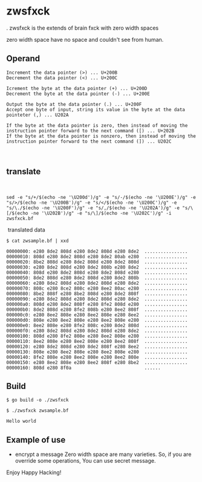 # zwsfxck
‍‍‍‍‍‍‍‍‍‫​‍‍‍‍‍‍‍‍‌‎
zwsfxck is the extends of brain fxck with zero width spaces.

zero width space have no space and couldn't see from human.
‬​‏‌‍‍‍‍‍‍‍‍‍‫​‍‍‌‎‬​‍‍‍‍‍‍‍
## Operand

```‏‌‍‍‍‍‍‍‍‍‍‫​‍‌‎‬​‍‍‍‍‍‍‏‏‌‍‍‍‍‍‍‍‍‍‫​‍‌‎‬​‏‌‍‍‍‍‍‍‍‍‍‫​‎‎‎‎‎
Increment the data pointer (>) ... U+200B
Decrement th‎‎‎‎‌‎‬e data pointer (<) ... U+200C

Icr​‎‎‎‎‎‎‎‎‏‌‍‍‍‍‍‍‍‍‍‫​‍‍‍‍‍‍‍‍ement the byte at the data pointer (+) ... U+200D
Decrement the byte at the data pointer (-) ... U+200E

O‌‎‬​‏‎‎‎‎‎‎utput the byte at the data po‎‏‍‍‏‍‍‍‍‍‍‍‍‏‎‎‏‍‍‍‍‍‏‎‎‎‎inter (.) ... U+200F
Accept one byte of input, string its value in the byte at the data pointeter (,) ... U202A

If the byte at the data pointer is zero, then instead of moving the instruction pointer forward to the next command ([) ... U+202B‎‎‎‏‌‍‍‍‍‍‍‍
If the byte at the data pointer is nonzero, then instead of moving the instruction pointer forward to the next command (]) ... U202C
```
‍‍‫​‎‎‎‎‎‎‎‌‎
## translate
‬​‎‎‎‎‎‎‎‎‏‌‍‍‍‍‍‍‍‍‍‫​‍‍‌‎‬​‍‍‍‍
```
sed -e "s/+/$(echo -ne '\U200d')/g" -e "s/-/$(echo -ne '\U200E')/g" -e "s/>/$(echo -ne '\U200B')/g" -e "s/</$(echo -ne '\U200C')/g" -e "s/\./$(echo -ne '\U200F')/g" -e "s/,/$(echo -ne '\U202A')/g" -e "s/\[/$(echo -ne '\U202B')/g" -e "s/\]/$(echo -ne '\U202C')/g" -i zwsfxck.bf
```
‍‍‍‍‏‌‍‍‍‍‍‍‍‍‍‫​‎‌‎
translated data

```
$ cat zwsample.bf | xxd 

00000000: e280 8de2 808d e280 8de2 808d e280 8de2  ................
00000010: 808d e280 8de2 808d e280 8de2 80ab e280  ................
00000020: 8be2 808d e280 8de2 808d e280 8de2 808d  ................
00000030: e280 8de2 808d e280 8de2 808b e280 8de2  ................
00000040: 808d e280 8de2 808d e280 8de2 808d e280  ................
00000050: 8de2 808d e280 8de2 808d e280 8de2 808b  ................
00000060: e280 8de2 808d e280 8de2 808d e280 8de2  ................
00000070: 808c e280 8ce2 808c e280 8ee2 80ac e280  ................
00000080: 8be2 808f e280 8be2 808d e280 8de2 808f  ................
00000090: e280 8de2 808d e280 8de2 808d e280 8de2  ................
000000a0: 808d e280 8de2 808f e280 8fe2 808d e280  ................
000000b0: 8de2 808d e280 8fe2 808b e280 8ee2 808f  ................
000000c0: e280 8ee2 808e e280 8ee2 808e e280 8ee2  ................
000000d0: 808e e280 8ee2 808e e280 8ee2 808e e280  ................
000000e0: 8ee2 808e e280 8fe2 808c e280 8de2 808d  ................
000000f0: e280 8de2 808d e280 8de2 808d e280 8de2  ................
00000100: 808d e280 8fe2 808e e280 8ee2 808e e280  ................
00000110: 8ee2 808e e280 8ee2 808e e280 8ee2 808f  ................
00000120: e280 8de2 808d e280 8de2 808f e280 8ee2  ................
00000130: 808e e280 8ee2 808e e280 8ee2 808e e280  ................
00000140: 8fe2 808e e280 8ee2 808e e280 8ee2 808e  ................
00000150: e280 8ee2 808e e280 8ee2 808f e280 8be2  ................
00000160: 808d e280 8f0a                           ......
```

## Build
```
$ go build -o ./zwsfxck
```

```
$ ./zwsfxck zwsample.bf

Hello world
```



## Example of use

- encrypt a message
    Zero width space are many varie‬​‎‎‎‎‏‎‎‎‎‏ties. So, if you are override some operations, You can use secret message.

Enjoy Happy Hacking!
